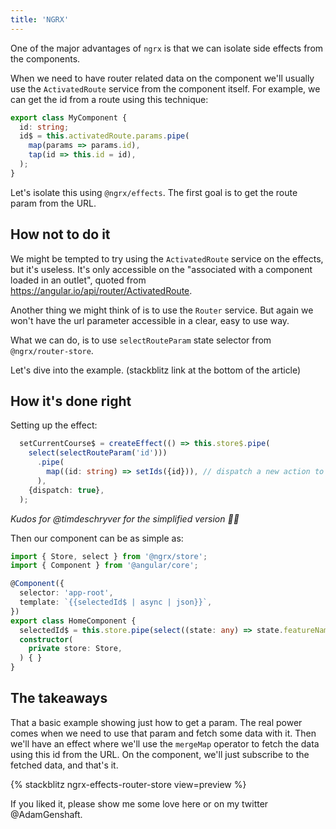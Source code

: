 ```yaml
---
title: 'NGRX'
---
```

One of the major advantages of `ngrx` is that we can isolate side effects from the components.

When we need to have router related data on the component we'll usually use the `ActivatedRoute` service from the component itself. For example, we can get the id from a route using this technique:

```typescript
export class MyComponent {
  id: string;
  id$ = this.activatedRoute.params.pipe(
    map(params => params.id),
    tap(id => this.id = id),
  );
}
```

Let's isolate this using `@ngrx/effects`. The first goal is to get the route param from the URL.

## How not to do it

We might be tempted to try using the `ActivatedRoute` service on the effects, but it's useless. It's only accessible on the "associated with a component loaded in an outlet", quoted from https://angular.io/api/router/ActivatedRoute.

Another thing we might think of is to use the `Router` service. But again we won't have the url parameter accessible in a clear, easy to use way.

What we can do, is to use `selectRouteParam` state selector from `@ngrx/router-store`.

Let's dive into the example. (stackblitz link at the bottom of the article)

## How it's done right

Setting up the effect:

```typescript
  setCurrentCourse$ = createEffect(() => this.store$.pipe(
    select(selectRouteParam('id')))
      .pipe(
        map((id: string) => setIds({id})), // dispatch a new action to set the selected id
      ),
    {dispatch: true},
  );
```

_Kudos for @timdeschryver for the simplified version 🤘🏼_

Then our component can be as simple as:

```typescript
import { Store, select } from '@ngrx/store';
import { Component } from '@angular/core';

@Component({
  selector: 'app-root',
  template: `{{selectedId$ | async | json}}`,
})
export class HomeComponent {
  selectedId$ = this.store.pipe(select((state: any) => state.featureName.selectedId));
  constructor(
    private store: Store,
  ) { }
}
```

## The takeaways

That a basic example showing just how to get a param. The real power comes when we need to use that param and fetch some data with it. Then we'll have an effect where we'll use the `mergeMap` operator to fetch the data using this id from the URL. On the component, we'll just subscribe to the fetched data, and that's it.

{% stackblitz ngrx-effects-router-store view=preview %}

If you liked it, please show me some love here or on my twitter @AdamGenshaft.
